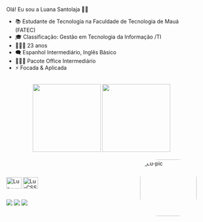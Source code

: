 Olá! Eu sou a Luana Santolaja 👋🏻
- 📚 Estudante de Tecnologia na Faculdade de Tecnologia de Mauá (FATEC)
- 🎓 Classificação: Gestão em Tecnologia da Informação /TI
- 🙋🏻‍♀️ 23 anos
- 🗨️ Espanhol Intermediário, Inglês Básico
- 👩🏻‍💻 Pacote Office Intermediário
- ⚡ Focada & Aplicada

##

<div align="center">
    <img height="180em" src="https://github-readme-stats.vercel.app/api?username=luanasantolaja&show_icons=true&theme=github_dark&include_all_commits=true&count_private=true"/>
    <img height="180em" src="https://github-readme-stats.vercel.app/api/top-langs/?username=luanasantolaja&layout=compact&langs_count=7&theme=github_dark"/>
</div>

<div style="display: inline_block"><br>
<img align="right" alt="Lu-pic" height="150" style="border-radius:50px;"src="https://share-cdn.picrew.me/shareImg/org/202204/338224_2MPRrfMc.png">
</div>
                                                                                
##

</div>
<div style="display: inline_block"><br>
<img align="center" alt="Lu-HTML" height="30" width="40" src="https://cdn-icons-png.flaticon.com/512/5968/5968267.png">
<img align="center" alt="Lu-CSS" height="30" width="40" src="https://cdn-icons-png.flaticon.com/512/5968/5968242.png">
</div>

##

<div>
<a href="https://br.linkedin.com/in/luana-santolaja-170a3a165" target="_blank"><img src="https://img.shields.io/badge/LinkedIn-0077B5? style=for-the-badge&logo=linkedin&logoColor=white" target="__blank"></a>
<a href="https://api.whatsapp.com/send?phone=5511951498299&text=Ol%C3%A1%2C%20acessei%20seu%20n%C3%BAmero%20pelo%20GitHub%20%3A" target=" _blank"><img src="https://img.shields.io/badge/WhatsApp-25D366?style=for-the-badge&logo=whatsapp&logoColor=white" target="__blank"></a>
<a href="https://www.instagram.com/luanasantolaja" target="_blank"><img src="https://img.shields.io/badge/-Instagram-%23E4405F?style=for- the- badge&logo=instagram&logoColor=white" target="__blank"></a>

</div>
